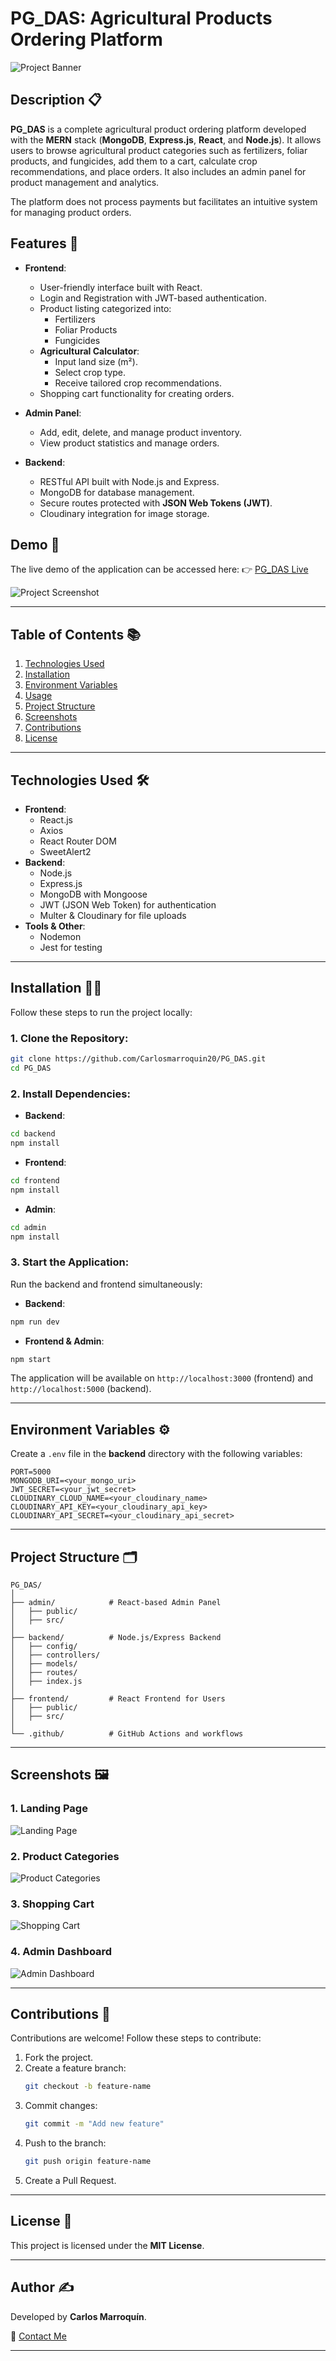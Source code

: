 # PG_DAS: Agricultural Products Ordering Platform

![Project Banner](https://i.imgur.com/a5sQiBB.png)

## Description 📋
**PG_DAS** is a complete agricultural product ordering platform developed with the **MERN** stack (**MongoDB**, **Express.js**, **React**, and **Node.js**). It allows users to browse agricultural product categories such as fertilizers, foliar products, and fungicides, add them to a cart, calculate crop recommendations, and place orders. It also includes an admin panel for product management and analytics.

The platform does not process payments but facilitates an intuitive system for managing product orders.

## Features 🌟
- **Frontend**:
   - User-friendly interface built with React.
   - Login and Registration with JWT-based authentication.
   - Product listing categorized into:
     - Fertilizers
     - Foliar Products
     - Fungicides
   - **Agricultural Calculator**:
     - Input land size (m²).
     - Select crop type.
     - Receive tailored crop recommendations.
   - Shopping cart functionality for creating orders.

- **Admin Panel**:
   - Add, edit, delete, and manage product inventory.
   - View product statistics and manage orders.

- **Backend**:
   - RESTful API built with Node.js and Express.
   - MongoDB for database management.
   - Secure routes protected with **JSON Web Tokens (JWT)**.
   - Cloudinary integration for image storage.

## Demo 🚀
The live demo of the application can be accessed here:
👉 [PG_DAS Live](https://pg-das-frontend.onrender.com/)

![Project Screenshot](https://i.imgur.com/GJAOwYS.png)

---

## Table of Contents 📚
1. [Technologies Used](#Technologies-Used)
2. [Installation](#installation)
3. [Environment Variables](#environment-variables)
4. [Usage](#usage)
5. [Project Structure](#project-structure)
6. [Screenshots](#screenshots)
7. [Contributions](#contributions)
8. [License](#license)

---

## Technologies Used 🛠️
- **Frontend**:
   - React.js
   - Axios
   - React Router DOM
   - SweetAlert2
- **Backend**:
   - Node.js
   - Express.js
   - MongoDB with Mongoose
   - JWT (JSON Web Token) for authentication
   - Multer & Cloudinary for file uploads
- **Tools & Other**:
   - Nodemon
   - Jest for testing

---

## Installation 🧑‍💻
Follow these steps to run the project locally:

### 1. Clone the Repository:
```bash
git clone https://github.com/Carlosmarroquin20/PG_DAS.git
cd PG_DAS
```

### 2. Install Dependencies:
- **Backend**:
```bash
cd backend
npm install
```
- **Frontend**:
```bash
cd frontend
npm install
```
- **Admin**:
```bash
cd admin
npm install
```

### 3. Start the Application:
Run the backend and frontend simultaneously:

- **Backend**:
```bash
npm run dev
```
- **Frontend & Admin**:
```bash
npm start
```

The application will be available on `http://localhost:3000` (frontend) and `http://localhost:5000` (backend).

---

## Environment Variables ⚙️
Create a `.env` file in the **backend** directory with the following variables:
```env
PORT=5000
MONGODB_URI=<your_mongo_uri>
JWT_SECRET=<your_jwt_secret>
CLOUDINARY_CLOUD_NAME=<your_cloudinary_name>
CLOUDINARY_API_KEY=<your_cloudinary_api_key>
CLOUDINARY_API_SECRET=<your_cloudinary_api_secret>
```

---

## Project Structure 🗂️
```
PG_DAS/
│
├── admin/            # React-based Admin Panel
│   ├── public/
│   ├── src/
│
├── backend/          # Node.js/Express Backend
│   ├── config/
│   ├── controllers/
│   ├── models/
│   ├── routes/
│   ├── index.js
│
├── frontend/         # React Frontend for Users
│   ├── public/
│   ├── src/
│
└── .github/          # GitHub Actions and workflows
```

---

## Screenshots 🖼️
### 1. Landing Page
![Landing Page](https://i.imgur.com/Ll1iXsY.png)

### 2. Product Categories
![Product Categories](https://i.imgur.com/rmOOh8c.png)

### 3. Shopping Cart
![Shopping Cart](https://i.imgur.com/I7zuLZ5.png)

### 4. Admin Dashboard
![Admin Dashboard](https://i.imgur.com/RLnNArj.png)

---

## Contributions 🤝
Contributions are welcome! Follow these steps to contribute:
1. Fork the project.
2. Create a feature branch:
   ```bash
   git checkout -b feature-name
   ```
3. Commit changes:
   ```bash
   git commit -m "Add new feature"
   ```
4. Push to the branch:
   ```bash
   git push origin feature-name
   ```
5. Create a Pull Request.

---

## License 📄
This project is licensed under the **MIT License**.

---

## Author ✍️
Developed by **Carlos Marroquín**.

📧 [Contact Me](mailto:carlosema322@gmail.com)

---
